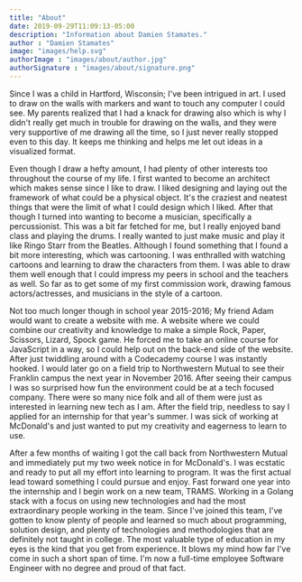 ```yaml
---
title: "About"
date: 2019-09-29T11:09:13-05:00
description: "Information about Damien Stamates."
author : "Damien Stamates"
image: "images/help.svg"
authorImage : "images/about/author.jpg"
authorSignature : "images/about/signature.png"
---
```


Since I was a child in Hartford, Wisconsin; I've been intrigued in art. I used to draw on the walls with markers and want to touch any computer I could see.
My parents realized that I had a knack for drawing also which is why I didn't really get much in trouble for drawing on the walls, and they were very supportive of me drawing all the time, so I just never really stopped even to this day. It keeps me thinking and helps me let out ideas in a visualized format.

Even though I draw a hefty amount, I had plenty of other interests too throughout the course of my life. I first wanted to become an architect which makes sense since I like to draw.
I liked designing and laying out the framework of what could be a physical object. It's the craziest and neatest things that were the limit of what I could design which I liked.
After that though I turned into wanting to become a musician, specifically a percussionist. This was a bit far fetched for me, but I really enjoyed band class and playing the drums. I really wanted to just make music and play it like Ringo Starr from the Beatles.
Although I found something that I found a bit more interesting, which was cartooning.
I was enthralled with watching cartoons and learning to draw the characters from them.
I was able to draw them well enough that I could impress my peers in school and the teachers as well.
So far as to get some of my first commission work, drawing famous actors/actresses, and musicians in the style of a cartoon.

Not too much longer though in school year 2015-2016; My friend Adam would want to create a website with me. A website where we could combine our creativity and knowledge to make a simple Rock, Paper, Scissors, Lizard, Spock game.
He forced me to take an online course for JavaScript in a way, so I could help out on the back-end side of the website. After just twiddling around with a Codecademy course I was instantly hooked.
I would later go on a field trip to Northwestern Mutual to see their Franklin campus the next year in November 2016.
After seeing their campus I was so surprised how fun the environment could be at a tech focused company.
There were so many nice folk and all of them were just as interested in learning new tech as I am.
After the field trip, needless to say I applied for an internship for that year's summer. I was sick of working at McDonald's and just wanted to put my creativity and eagerness to learn to use.

After a few months of waiting I got the call back from Northwestern Mutual and immediately put my two week notice in for McDonald's.
I was ecstatic and ready to put all my effort into learning to program.
It was the first actual lead toward something I could pursue and enjoy.
Fast forward one year into the internship and I begin work on a new team, TRAMS.
Working in a Golang stack with a focus on using new technologies and had the most extraordinary people working in the team.
Since I've joined this team, I've gotten to know plenty of people and learned so much about programming, solution design, and plenty of technologies and methodologies that are definitely not taught in college.
The most valuable type of education in my eyes is the kind that you get from experience. It blows my mind how far I've come in such a short span of time. I'm now a full-time employee Software Engineer with no degree and proud of that fact.
